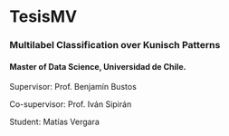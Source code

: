 # TesisMV

### Multilabel Classification over Kunisch Patterns

#### Master of Data Science, Universidad de Chile.

Supervisor: Prof. Benjamín Bustos

Co-supervisor: Prof. Iván Sipirán

Student: Matías Vergara
